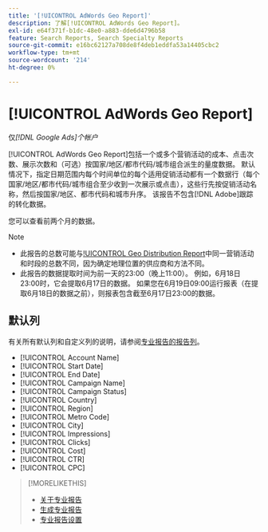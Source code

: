 ```yaml
---
title: '[!UICONTROL AdWords Geo Report]'
description: 了解[!UICONTROL AdWords Geo Report]。
exl-id: e64f371f-b1dc-48e0-a883-dde6d4796b58
feature: Search Reports, Search Specialty Reports
source-git-commit: e16bc62127a708de8f4deb1eddfa53a14405cbc2
workflow-type: tm+mt
source-wordcount: '214'
ht-degree: 0%

---
```


# [!UICONTROL AdWords Geo Report]

仅&#x200B;*[!DNL Google Ads]个帐户*

[!UICONTROL AdWords Geo Report]包括一个或多个营销活动的成本、点击次数、展示次数和（可选）按国家/地区/都市代码/城市组合派生的量度数据。 默认情况下，指定日期范围内每个时间单位的每个适用促销活动都有一个数据行（每个国家/地区/都市代码/城市组合至少收到一次展示或点击），这些行先按促销活动名称，然后按国家/地区、都市代码和城市升序。 该报告不包含[!DNL Adobe]跟踪的转化数据。

您可以查看前两个月的数据。

>[!NOTE]
>
>* 此报告的总数可能与[!UICONTROL Geo Distribution Report](Search、Social和Commerce编译的)中同一营销活动和时段的总数不同，因为确定地理位置的供应商和方法不同。
>* 此报告的数据提取时间为前一天的23:00（晚上11:00）。 例如，6月18日23:00时，它会提取6月17日的数据。 如果您在6月19日09:00运行报表（在提取6月18日的数据之前），则报表包含截至6月17日23:00的数据。

## 默认列

有关所有默认列和自定义列的说明，请参阅[专业报告的报告列](specialty-report-columns.md)。

* [!UICONTROL Account Name]
* [!UICONTROL Start Date]
* [!UICONTROL End Date]
* [!UICONTROL Campaign Name]
* [!UICONTROL Campaign Status]
* [!UICONTROL Country]
* [!UICONTROL Region]
* [!UICONTROL Metro Code]
* [!UICONTROL City]
* [!UICONTROL Impressions]
* [!UICONTROL Clicks]
* [!UICONTROL Cost]
* [!UICONTROL CTR]
* [!UICONTROL CPC]

>[!MORELIKETHIS]
>
>* [关于专业报告](specialty-report-about.md)
>* [生成专业报告](specialty-report-generate.md)
>* [专业报告设置](specialty-report-settings.md)
